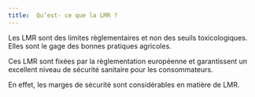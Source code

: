 ```yaml
---
title:  Qu’est- ce que la LMR ?
---
```


Les LMR sont des limites règlementaires et non des seuils toxicologiques. Elles sont le gage des bonnes pratiques agricoles.

Ces LMR sont fixées par la règlementation européenne et garantissent un excellent niveau de sécurité sanitaire pour les consommateurs.

En effet, les marges de sécurité sont considérables en matière de LMR.


